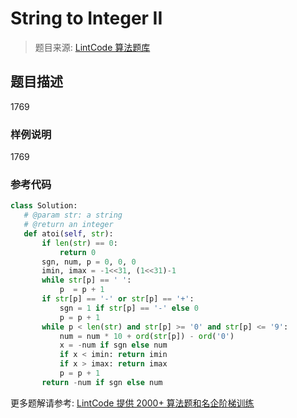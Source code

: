 # String to Integer II
 > 题目来源: [LintCode 算法题库](https://www.lintcode.com/problem/string-to-integer-ii/?utm_source=sc-github-wzz)
 ## 题目描述
 1769
 ### 样例说明
 1769
 ### 参考代码
 ```python
class Solution:
    # @param str: a string
    # @return an integer
    def atoi(self, str):
        if len(str) == 0:
            return 0
        sgn, num, p = 0, 0, 0
        imin, imax = -1<<31, (1<<31)-1
        while str[p] == ' ':
            p  = p + 1
        if str[p] == '-' or str[p] == '+':
            sgn = 1 if str[p] == '-' else 0
            p = p + 1
        while p < len(str) and str[p] >= '0' and str[p] <= '9':
            num = num * 10 + ord(str[p]) - ord('0')
            x = -num if sgn else num
            if x < imin: return imin
            if x > imax: return imax
            p = p + 1
        return -num if sgn else num

```
 更多题解请参考: [LintCode 提供 2000+ 算法题和名企阶梯训练](https://www.lintcode.com/problem/?utm_source=sc-github-wzz)